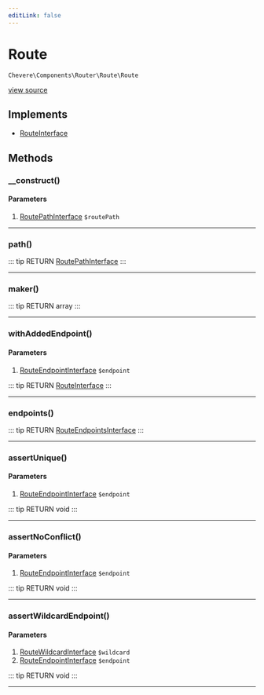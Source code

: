 ```yaml
---
editLink: false
---
```


# Route

`Chevere\Components\Router\Route\Route`

[view source](https://github.com/chevere/chevere/blob/master/src/Chevere/Components/Router/Route/Route.php)

## Implements

- [RouteInterface](../../../Interfaces/Router/Route/RouteInterface.md)

## Methods

### __construct()

#### Parameters

1. [RoutePathInterface](../../../Interfaces/Router/Route/RoutePathInterface.md) `$routePath`

---

### path()

::: tip RETURN
[RoutePathInterface](../../../Interfaces/Router/Route/RoutePathInterface.md)
:::

---

### maker()

::: tip RETURN
array
:::

---

### withAddedEndpoint()

#### Parameters

1. [RouteEndpointInterface](../../../Interfaces/Router/Route/RouteEndpointInterface.md) `$endpoint`

::: tip RETURN
[RouteInterface](../../../Interfaces/Router/Route/RouteInterface.md)
:::

---

### endpoints()

::: tip RETURN
[RouteEndpointsInterface](../../../Interfaces/Router/Route/RouteEndpointsInterface.md)
:::

---

### assertUnique()

#### Parameters

1. [RouteEndpointInterface](../../../Interfaces/Router/Route/RouteEndpointInterface.md) `$endpoint`

::: tip RETURN
void
:::

---

### assertNoConflict()

#### Parameters

1. [RouteEndpointInterface](../../../Interfaces/Router/Route/RouteEndpointInterface.md) `$endpoint`

::: tip RETURN
void
:::

---

### assertWildcardEndpoint()

#### Parameters

1. [RouteWildcardInterface](../../../Interfaces/Router/Route/RouteWildcardInterface.md) `$wildcard`
2. [RouteEndpointInterface](../../../Interfaces/Router/Route/RouteEndpointInterface.md) `$endpoint`

::: tip RETURN
void
:::

---

